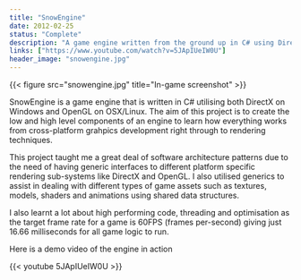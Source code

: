 ```yaml
---
title: "SnowEngine"
date: 2012-02-25
status: "Complete"
description: "A game engine written from the ground up in C# using DirectX and OpenGL targeting Windows, OSX & Linux"
links: ["https://www.youtube.com/watch?v=5JApIUeIW0U"]
header_image: "snowengine.jpg"
---
```


{{< figure src="snowengine.jpg" title="In-game screenshot" >}}

SnowEngine is a game engine that is written in C# utilising both DirectX on Windows and OpenGL on OSX/Linux. The aim of this project is to create the low and high level components of an engine to learn how everything works from cross-platform grahpics development right through to rendering techniques.

This project taught me a great deal of software architecture patterns due to the need of having generic interfaces to different platform specific rendering sub-systems like DirectX and OpenGL. I also utilised generics to assist in dealing with different types of game assets such as textures, models, shaders and animations using shared data structures.

I also learnt a lot about high performing code, threading and optimisation as the target frame rate for a game is 60FPS (frames per-second) giving just 16.66 milliseconds for all game logic to run.

Here is a demo video of the engine in action

{{< youtube 5JApIUeIW0U >}}
